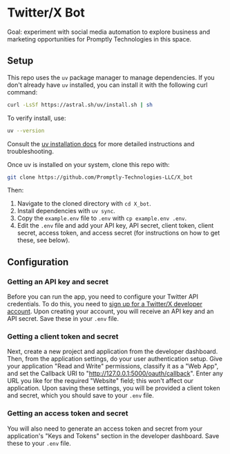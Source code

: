 # Twitter/X Bot

Goal: experiment with social media automation to explore business and marketing opportunities for Promptly Technologies in this space.

## Setup

This repo uses the `uv` package manager to manage dependencies. If you don't already have `uv` installed, you can install it with the following curl command:

```bash
curl -LsSf https://astral.sh/uv/install.sh | sh
```

To verify install, use:

```bash
uv --version
```

Consult the [uv installation docs](https://astral.sh/uv/) for more detailed instructions and troubleshooting.

Once uv is installed on your system, clone this repo with:

```bash
git clone https://github.com/Promptly-Technologies-LLC/X_bot
```

Then:

1. Navigate to the cloned directory with `cd X_bot`.
2. Install dependencies with `uv sync`.
3. Copy the `example.env` file to `.env` with `cp example.env .env`.
4. Edit the `.env` file and add your API key, API secret, client token, client secret, access token, and access secret (for instructions on how to get these, see below).

## Configuration

### Getting an API key and secret

Before you can run the app, you need to configure your Twitter API credentials. To do this, you need to [sign up for a Twitter/X developer account](https://developer.twitter.com/). Upon creating your account, you will receive an API key and an API secret. Save these in your `.env` file. 

### Getting a client token and secret

Next, create a new project and application from the developer dashboard. Then, from the application settings, do your user authentication setup. Give your application "Read and Write" permissions, classify it as a "Web App", and set the Callback URI to "http://127.0.0.1:5000/oauth/callback". Enter any URL you like for the required "Website" field; this won't affect our application. Upon saving these settings, you will be provided a client token and secret, which you should save to your `.env` file.

### Getting an access token and secret

You will also need to generate an access token and secret from your application's "Keys and Tokens" section in the developer dashboard. Save these to your `.env` file.
